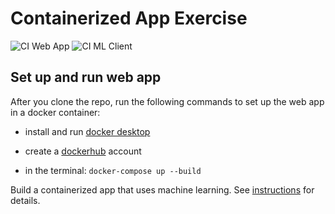 # Containerized App Exercise
![CI Web App](https://github.com/software-students-fall2023/4-containerized-app-exercise-mango-apple/actions/workflows/web_app_ci.yml/badge.svg)
![CI ML Client](https://github.com/software-students-fall2023/4-containerized-app-exercise-mango-apple/actions/workflows/ml_client_ci.yml/badge.svg)

## Set up and run web app

After you clone the repo, run the following commands to set up the web app in a docker container:

- install and run [docker desktop](https://www.docker.com/get-started)

- create a [dockerhub](https://hub.docker.com/signup) account

- in the terminal: `docker-compose up --build`




Build a containerized app that uses machine learning. See [instructions](./instructions.md) for details.
